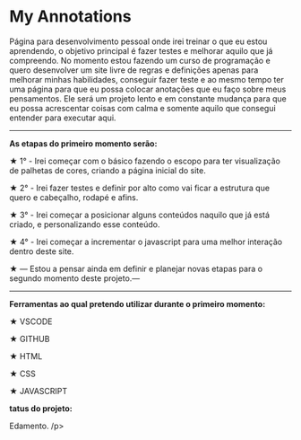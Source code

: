 <h1 color:"red;"> My Annotations </h1>

  <p> Página para desenvolvimento pessoal onde irei treinar o que eu estou aprendendo, o objetivo principal é fazer testes e melhorar aquilo que já compreendo. No momento estou fazendo um curso de programação e quero desenvolver um site livre de regras e definições apenas para melhorar minhas habilidades, conseguir fazer teste e ao mesmo tempo ter uma página para que eu possa colocar anotações que eu faço sobre meus pensamentos.
Ele será um projeto lento e em constante mudança para que eu possa acrescentar coisas com calma e somente aquilo que consegui entender para executar aqui.</p>

<hr> 

<p> <b> As etapas do primeiro momento serão:</b> </p>
<p>    ★ 1° - Irei começar com o básico fazendo o escopo para ter visualização de palhetas de cores, criando a página inicial do site. </p>
<p>    ★ 2° - Irei fazer testes e definir por alto como vai ficar a estrutura que quero e cabeçalho, rodapé e  afins. </p>
<p>    ★ 3° - Irei começar a posicionar alguns conteúdos naquilo que já está criado, e personalizando esse conteúdo. </p>
<p>    ★ 4° - Irei começar a incrementar o javascript para uma melhor interação dentro deste site.
<p>    ★ — Estou a pensar ainda em definir e planejar novas etapas para o segundo momento deste projeto.— </p>
 
<hr>

<p> <b> Ferramentas ao qual pretendo utilizar durante o primeiro momento:</b> </p>

<p>   ★ VSCODE </p>
<p>   ★ GITHUB </p>
<p>   ★ HTML </p>
<p>   ★ CSS </p>
<p>   ★ JAVASCRIPT </p>
  

<p> <b> tatus do projeto: </b> </p>

<p> Edamento. /p>
